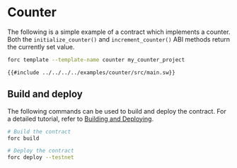 # Counter

The following is a simple example of a contract which implements a counter. Both the `initialize_counter()` and `increment_counter()` ABI methods return the currently set value.

```bash
forc template --template-name counter my_counter_project
```

```sway
{{#include ../../../../examples/counter/src/main.sw}}
```

## Build and deploy

The following commands can be used to build and deploy the contract. For a detailed tutorial, refer to [Building and Deploying](https://docs.fuel.network/guides/contract-quickstart/#building-the-contract).

```bash
# Build the contract
forc build

# Deploy the contract
forc deploy --testnet
```
